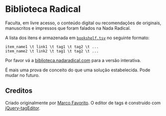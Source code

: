 # Biblioteca Radical
Faculta, em livre acesso, o conteúdo digital ou recomendações de originais, manuscritos e impressos que foram falados na Nada Radical.

A lista dos itens é armazenada em [`bookshelf.tsv`](./bookshelf.tsv) no seguinte formato:

    item_name1 \t link1 \t tag1 \t tag2 \t ...
    item_name2 \t link2 \t tag1 \t tag2 \t ...

Por favor vá a [biblioteca.nadaradical.com](http://biblioteca.nadaradical.com/) para a versão interativa.

É mais uma prova de conceito do que uma solução estabelecida. Pode mudar no futuro.

## Creditos

Criado originalmente por [Marco Favorito](https://github.com/marcofavorito).
O editor de tags é construído com [jQuery-tagEditor](https://github.com/Pixabay/jQuery-tagEditor).

